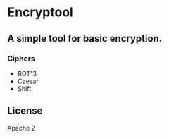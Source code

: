 Encryptool
=

## A simple tool for basic encryption.

### Ciphers
* ROT13
* Caesar
* Shift

## License
Apache 2

